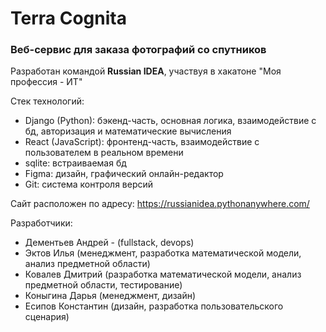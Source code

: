 # Terra Cognita
### Веб-сервис для заказа фотографий со спутников
<p>Разработан командой <b>Russian IDEA</b>, участвуя в хакатоне "Моя профессия - ИТ"</p>
<p>Стек технологий:</p>
<ul>
    <li>Django (Python): бэкенд-часть, основная логика, взаимодействие с бд, авторизация и математические вычисления</li>
    <li>React (JavaScript): фронтенд-часть, взаимодействие с пользователем в реальном времени</li>
    <li>sqlite: встраиваемая бд</li>
    <li>Figma: дизайн, графический онлайн-редактор</li>
    <li>Git: система контроля версий</li>
</ul>
<p>Сайт расположен по адресу: <a href="https://russianidea.pythonanywhere.com/">https://russianidea.pythonanywhere.com/</a></p>
<p>Разработчики:</p>
<ul>
    <li>Дементьев Андрей - (fullstack, devops)</li>
    <li>Эктов Илья (менеджмент, разработка математической модели, анализ предметной области)</li>
    <li>Ковалев Дмитрий (разработка математической модели, анализ предметной области, тестирование)</li>
    <li>Коныгина Дарья (менеджмент, дизайн)</li>
    <li>Есипов Константин (дизайн, разработка пользовательского сценария)</li>
</ul>
